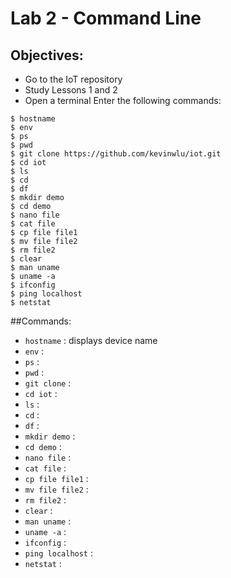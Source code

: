 # Lab 2 - Command Line
## Objectives:
- Go to the IoT repository
- Study Lessons 1 and 2
- Open a terminal
Enter the following commands:
```
$ hostname
$ env
$ ps
$ pwd
$ git clone https://github.com/kevinwlu/iot.git
$ cd iot
$ ls
$ cd
$ df
$ mkdir demo
$ cd demo
$ nano file
$ cat file
$ cp file file1
$ mv file file2
$ rm file2
$ clear
$ man uname
$ uname -a
$ ifconfig
$ ping localhost
$ netstat
```
##Commands:
- `hostname` : displays device name
- `env` : 
- `ps` : 
- `pwd` : 
- `git clone` : 
- `cd iot` : 
- `ls` : 
- `cd` : 
- `df` : 
- `mkdir demo` : 
- `cd demo` : 
- `nano file` : 
- `cat file` : 
- `cp file file1` : 
- `mv file file2` : 
- `rm file2` : 
- `clear` : 
- `man uname` : 
- `uname -a` : 
- `ifconfig` : 
- `ping localhost` : 
- `netstat` :
